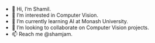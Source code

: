 - 👋 Hi, I’m Shamil.
- 👀 I’m interested in Computer Vision.
- 🌱 I’m currently learning AI at Monash University.
- 💞️ I’m looking to collaborate on Computer Vision projects.
- 📫 Reach me @shamjam.

<!---
shamjam/shamjam is a ✨ special ✨ repository because its `README.md` (this file) appears on your GitHub profile.
You can click the Preview link to take a look at your changes.
--->
